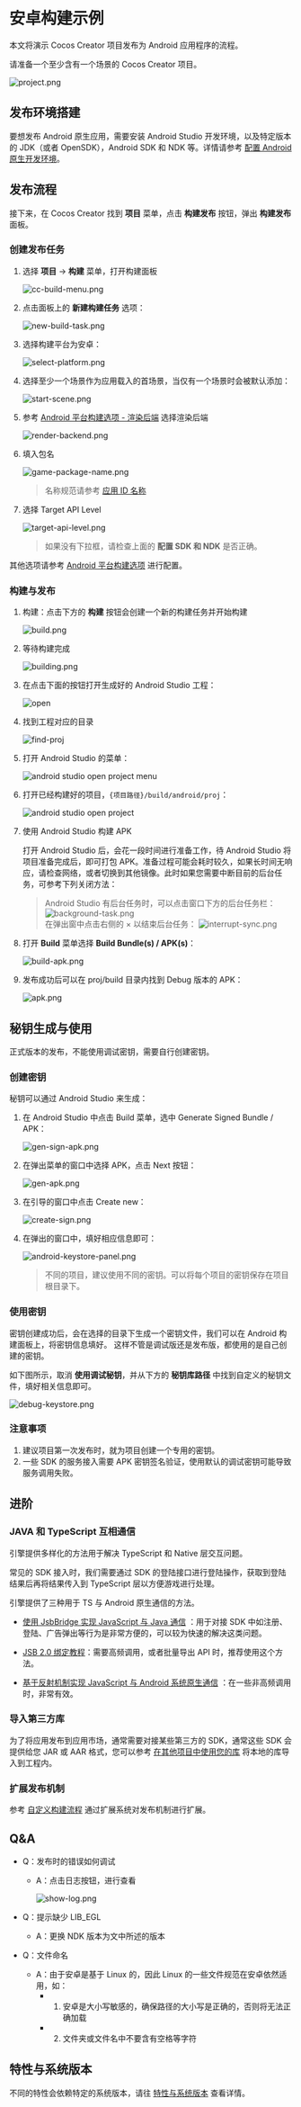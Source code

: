 # 安卓构建示例

本文将演示 Cocos Creator 项目发布为 Android 应用程序的流程。

请准备一个至少含有一个场景的 Cocos Creator 项目。

![project.png](images/project.png)

## 发布环境搭建

要想发布 Android 原生应用，需要安装 Android Studio 开发环境，以及特定版本的 JDK（或者 OpenSDK），Android SDK 和 NDK 等。详情请参考 [配置 Android 原生开发环境](build-setup-evn-android.md)。

## 发布流程

接下来，在 Cocos Creator 找到 **项目** 菜单，点击 **构建发布** 按钮，弹出 **构建发布** 面板。

### 创建发布任务

1. 选择 **项目** -> **构建** 菜单，打开构建面板

    ![cc-build-menu.png](images/cc-build-menu.png)

2. 点击面板上的 **新建构建任务** 选项：

    ![new-build-task.png](images/new-build-task.png)

3. 选择构建平台为安卓：

    ![select-platform.png](images/select-platform.png)

4. 选择至少一个场景作为应用载入的首场景，当仅有一个场景时会被默认添加：

    ![start-scene.png](images/start-scene.png)

5. 参考 [Android 平台构建选项 - 渲染后端](../native-options.md#%E6%B8%B2%E6%9F%93%E5%90%8E%E7%AB%AF) 选择渲染后端

    ![render-backend.png](images/render-backend.png)

6. 填入包名

    ![game-package-name.png](images/game-package-name.png)

    > 名称规范请参考 [应用 ID 名称](../native-options.md#%E5%BA%94%E7%94%A8-id-%E5%90%8D%E7%A7%B0)

7. 选择 Target API Level

    ![target-api-level.png](images/target-api-level.png)

    > 如果没有下拉框，请检查上面的 **配置 SDK 和 NDK** 是否正确。

其他选项请参考 [Android 平台构建选项](../native-options.md#android-%E5%B9%B3%E5%8F%B0%E6%9E%84%E5%BB%BA%E9%80%89%E9%A1%B9) 进行配置。

### 构建与发布

1. 构建：点击下方的 **构建** 按钮会创建一个新的构建任务并开始构建

    ![build.png](images/build.png)

2. 等待构建完成

    ![building.png](images/building.png)

3. 在点击下面的按钮打开生成好的 Android Studio 工程：

    ![open](images/open.png)

4. 找到工程对应的目录

    ![find-proj](images/find-proj.png)

5. 打开 Android Studio 的菜单：

    ![android studio open project menu](images/as-open-menu.png)

6. 打开已经构建好的项目，`{项目路径}/build/android/proj`：

    ![android studio open project](images/as-open-proj.png)

7. 使用 Android Studio 构建 APK

    打开 Android Studio 后，会花一段时间进行准备工作，待 Android Studio 将项目准备完成后，即可打包 APK。准备过程可能会耗时较久，如果长时间无响应，请检查网络，或者切换到其他镜像。此时如果您需要中断目前的后台任务，可参考下列关闭方法：

    > Android Studio 有后台任务时，可以点击窗口下方的后台任务栏：
    > ![background-task.png](./images/background-task.png) <br>
    > 在弹出窗中点击右侧的 × 以结束后台任务：
    > ![interrupt-sync.png](images/interrupt-sync.png)

8. 打开 **Build** 菜单选择 **Build Bundle(s) / APK(s)**：

    ![build-apk.png](images/build-apk.png)

9. 发布成功后可以在 proj/build 目录内找到 Debug 版本的 APK：

    ![apk.png](images/apk.png)

## 秘钥生成与使用

正式版本的发布，不能使用调试密钥，需要自行创建密钥。

### 创建密钥

秘钥可以通过 Android Studio 来生成：

1. 在 Android Studio 中点击 Build 菜单，选中 Generate Signed Bundle / APK：

    ![gen-sign-apk.png](images/gen-sign-apk.png)

2. 在弹出菜单的窗口中选择 APK，点击 Next 按钮：

    ![gen-apk.png](images/gen-apk.png)

3. 在引导的窗口中点击 Create new：

    ![create-sign.png](images/create-sign.png)

4. 在弹出的窗口中，填好相应信息即可：

    ![android-keystore-panel.png](images/android-keystore-panel.png)

    > 不同的项目，建议使用不同的密钥。可以将每个项目的密钥保存在项目根目录下。

### 使用密钥

密钥创建成功后，会在选择的目录下生成一个密钥文件，我们可以在 Android 构建面板上，将密钥信息填好。 这样不管是调试版还是发布版，都使用的是自己创建的密钥。

如下图所示，取消 **使用调试秘钥**，并从下方的 **秘钥库路径** 中找到自定义的秘钥文件，填好相关信息即可。

![debug-keystore.png](images/debug-keystore.png)

### 注意事项

1. 建议项目第一次发布时，就为项目创建一个专用的密钥。
2. 一些 SDK 的服务接入需要 APK 密钥签名验证，使用默认的调试密钥可能导致服务调用失败。

## 进阶

### JAVA 和 TypeScript 互相通信

引擎提供多样化的方法用于解决 TypeScript 和 Native 层交互问题。

常见的 SDK 接入时，我们需要通过 SDK 的登陆接口进行登陆操作，获取到登陆结果后再将结果传入到 TypeScript 层以方便游戏进行处理。

引擎提供了三种用于 TS 与 Android 原生通信的方法。

- [使用 JsbBridge 实现 JavaScript 与 Java 通信](../../../advanced-topics/js-java-bridge.md) ：用于对接 SDK 中如注册、登陆、广告弹出等行为是非常方便的，可以较为快速的解决这类问题。

- [JSB 2.0 绑定教程](../../../advanced-topics/JSB2.0-learning.md)：需要高频调用，或者批量导出 API 时，推荐使用这个方法。

- [基于反射机制实现 JavaScript 与 Android 系统原生通信](../../../advanced-topics/java-reflection.md) ：在一些非高频调用时，非常有效。

### 导入第三方库

为了将应用发布到应用市场，通常需要对接某些第三方的 SDK，通常这些 SDK 会提供给您 JAR 或 AAR 格式，您可以参考 [在其他项目中使用您的库](https://developer.android.com/studio/projects/android-library?hl=zh-cn#psd-add-library-dependency) 将本地的库导入到工程内。

### 扩展发布机制

参考 [自定义构建流程](../custom-build-plugin.md) 通过扩展系统对发布机制进行扩展。

## Q&A

- Q：发布时的错误如何调试
    - A：点击日志按钮，进行查看

        ![show-log.png](images/show-log.png)

- Q：提示缺少 LIB_EGL
    - A：更换 NDK 版本为文中所述的版本

- Q：文件命名
    - A：由于安卓是基于 Linux 的，因此 Linux 的一些文件规范在安卓依然适用，如：
        - 1. 安卓是大小写敏感的，确保路径的大小写是正确的，否则将无法正确加载
        - 2. 文件夹或文件名中不要含有空格等字符

## 特性与系统版本

不同的特性会依赖特定的系统版本，请往 [特性与系统版本](./../../../advanced-topics/supported-versions.md) 查看详情。
